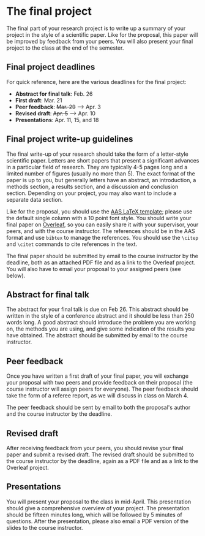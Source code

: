 # The final project

The final part of your research project is to write up a summary of your project 
in the style of a scientific paper. Like for the proposal, this paper will be improved 
by feedback from your peers. You will also present your final project to the class
at the end of the semester.

## Final project deadlines

For quick reference, here are the various deadlines for the final project:

  * **Abstract for final talk**: Feb. 26
  * **First draft**: Mar. 21
  * **Peer feedback**: ~~Mar. 29~~ --> Apr. 3
  * **Revised draft**: ~~Apr. 5~~ --> Apr. 10
  * **Presentations**: Apr. 11, 15, and 18

## Final project write-up guidelines

The final write-up of your research should take the form of a letter-style scientific 
paper. Letters are short papers that present a significant advances in a particular 
field of research. They are typically 4-5 pages long and a limited number of figures 
(usually no more than 5). The exact format of the paper is up to you, but generally 
letters have an abstract, an introduction, a methods section, a results section, and 
a discussion and conclusion section. Depending on your project, you may also want to 
include a separate data section. 

Like for the proposal, you should use the [AAS LaTeX template](https://journals.aas.org/authors/aastex/aasguide.html); please use the default single column with a 10 point font style. You should 
write your final paper on [Overleaf](https://www.overleaf.com/), so you 
can easily share it with your supervisor, your peers, and with the course instructor.
The references should be in the AAS format and
use ``bibtex`` to manage the references. You should use the ``\citep`` and ``\citet``
commands to cite references in the text.

The final paper should be submitted by email to the course instructor by the deadline, 
both as an attached PDF file and as a link to the Overleaf project. You will also have 
to email your proposal to your assigned peers (see below).

## Abstract for final talk

The abstract for your final talk is due on Feb 26. This abstract should be written in 
the style of a conference abstract and it should be less than 250 words long. A good 
abstract should introduce the problem you are working on, the methods you are using,
and give some indication of the results you have obtained. The 
abstract should be submitted by email to the course instructor.

## Peer feedback

Once you have written a first draft of your final paper, you will exchange your proposal
with two peers and provide feedback on their proposal (the course instructor will 
assign peers for everyone). The peer feedback should take the form of a referee report, 
as we will discuss in class on March 4. 

The peer feedback should be sent by email to both the 
proposal's author and the course instructor by the deadline.

## Revised draft

After receiving feedback from your peers, you should revise your final paper and submit
a revised draft. The revised draft should be submitted to the course instructor by the
deadline, again as a PDF file and as a link to the Overleaf project.

## Presentations

You will present your proposal to the class in mid-April. This presentation 
should give a comprehensive overview of your project. The presentation should be 
fifteen minutes long, which will be followed by 5 minutes of questions. After the 
presentation, please also email a PDF version of the slides to the course instructor.